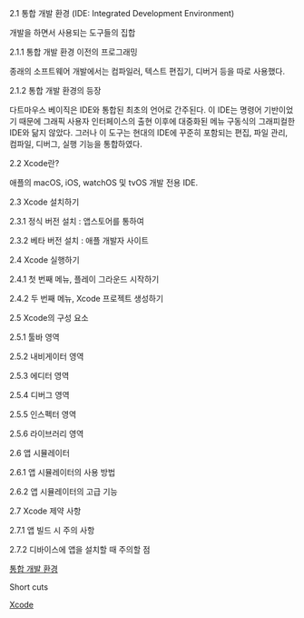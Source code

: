 2.1 통합 개발 환경 (IDE: Integrated Development Environment)

개발을 하면서 사용되는 도구들의 집합

2.1.1 통합 개발 환경 이전의 프로그래밍

종래의 소프트웨어 개발에서는 컴파일러, 텍스트 편집기, 디버거 등을 따로 사용했다.

2.1.2 통합 개발 환경의 등장

다트마우스 베이직은 IDE와 통합된 최초의 언어로 간주된다. 이 IDE는 명령어 기반이었기 때문에 그래픽 사용자 인터페이스의 출현 이후에 대중화된 메뉴 구동식의 그래피컬한 IDE와 닮지 않았다. 그러나 이 도구는 현대의 IDE에 꾸준히 포함되는 편집, 파일 관리, 컴파일, 디버그, 실행 기능을 통합하였다.

2.2 Xcode란?

애플의 macOS, iOS, watchOS 및 tvOS 개발 전용 IDE.

2.3 Xcode 설치하기

2.3.1 정식 버전 설치 : 앱스토어를 통하여

2.3.2 베타 버전 설치 : 애플 개발자 사이트

2.4 Xcode 실행하기

2.4.1 첫 번째 메뉴, 플레이 그라운드 시작하기

2.4.2 두 번째 메뉴, Xcode 프로젝트 생성하기

2.5 Xcode의 구성 요소

2.5.1 툴바 영역

2.5.2 내비게이터 영역

2.5.3 에디터 영역

2.5.4 디버그 영역

2.5.5 인스펙터 영역

2.5.6 라이브러리 영역

2.6 앱 시뮬레이터

2.6.1 앱 시뮬레이터의 사용 방법

2.6.2 앱 시뮬레이터의 고급 기능

2.7 Xcode 제약 사항

2.7.1 앱 빌드 시 주의 사항

2.7.2 디바이스에 앱을 설치할 때 주의할 점


[통합 개발 환경](https://ko.wikipedia.org/wiki/통합_개발_환경)


Short cuts

[Xcode](https://www.notion.so/Xcode-8d469ec38b48463d916fac7fd5970e52)

